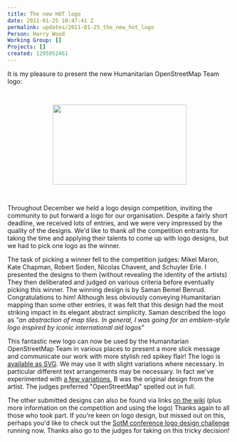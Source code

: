 ```yaml
---
title: The new HOT logo
date: 2011-01-25 10:47:41 Z
permalink: updates/2011-01-25_the_new_hot_logo
Person: Harry Wood
Working Group: []
Projects: []
created: 1295952461
---
```


<p>It is my pleasure to present the new Humanitarian OpenStreetMap Team logo:</p><p style="text-align: center;"><a href="http://wiki.openstreetmap.org/wiki/Humanitarian_OSM_Team_Logo"><img class="size-full wp-image-82 aligncenter" style="border: 0pt none; margin: 30px;" title="300px_Hot_logo" src="http://hot.openstreetmap.org/weblog/wp-content/uploads/2011/01/300px_Hot_logo.png" alt="" width="300" border="0" height="180"></a></p><p>Throughout December we held a logo design competition, inviting the community to put forward a logo for our organisation. Despite a fairly short deadline, we received lots of entries, and we were very impressed by the quality of the designs. We'd like to thank <em>all</em> the competition entrants for taking the time and applying their talents to come up with logo designs, but we had to pick one logo as the winner.</p><p>The task of picking a winner fell to the competition judges: Mikel Maron, Kate Chapman, Robert Soden, Nicolas Chavent, and Schuyler Erle. I presented the designs to them (without revealing the identity of the artists) They then deliberated and judged on various criteria before eventually picking this winner. The winning design is by Saman Bemel Benrud. Congratulations to him! Although less obviously conveying Humanitarian mapping than some other entries, it was felt that this design had the most striking impact in its elegant abstract simplicity. Saman described the logo as <em>"an abstraction of map tiles. In general, I was going for an emblem-style logo inspired by iconic international aid logos"</em></p><p>This fantastic new logo can now be used by the Humanitarian OpenStreetMap Team in various places to present a more slick message and communicate our work with more stylish red spikey flair! The logo is <a title="Download Scaleable Vector Graphics file" href="http://wiki.openstreetmap.org/w/images/a/af/Hot_logo_with_text.svg">available as SVG</a>. We may use it with slight variations where necessary. In particular different text arrangements may be necessary. In fact we've experimented with <a title="Harrys logo variation experiments" href="http://harrywood.co.uk/temp/hotlogo_variations.png">a few variations</a>, B was the original design from the artist. The judges preferred "OpenStreetMap" spelled out in full.</p><p>The other submitted designs can also be found via links <a title="'Humanitarian OSM Team Logo' page on osm wiki" href="http://wiki.openstreetmap.org/wiki/Humanitarian_OSM_Team_Logo">on the wiki</a> (plus more information on the competition and using the logo) Thanks again to all those who took part. If you're keen on logo design, but missed out on this, perhaps you'd like to check out the <a href="http://stateofthemap.org/logo-design-challenge/">SotM conference logo design challenge</a> running now. Thanks also go to the judges for taking on this tricky decision!</p>
